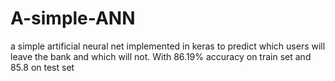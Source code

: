 # A-simple-ANN
a simple artificial neural net implemented in keras to predict which users will leave the bank and which will not.
With 86.19% accuracy on train set 
and 85.8 on test set
